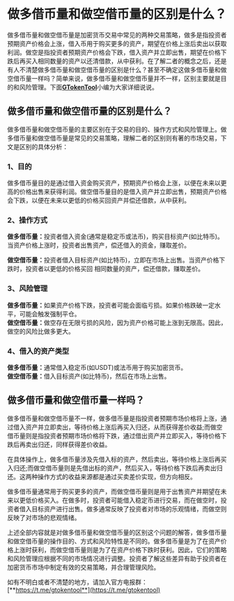 # 做多借币量和做空借币量的区别是什么？

做多借币量和做空借币量是加密货币交易中常见的两种交易策略，做多是指投资者预期资产价格会上涨，借入币用于购买更多的资产，期望在价格上涨后卖出以获取利润。做空是指投资者预期资产价格会下跌，借入资产并立即出售，期望在价格下跌后再买入相同数量的资产以还清借款，从中获利。在了解二者的概念之后，还是有人不清楚做多借币量和做空借币量的区别是什么？甚至不确定这做多借币量和做空借币量一样吗？简单来说，做多借币量和做空借币量并不一样，区别主要就是目的和风险管理。下面[**GTokenTool**](https://docs.gtokentool.com)小编为大家详细说说。

## 做多借币量和做空借币量的区别是什么？

做多借币量和做空借币量的主要区别在于交易的目的、操作方式和风险管理上。做多借币量和做空借币量是常见的交易策略，理解二者的区别则有著的市场交易，下文是区别的具体分析：

### 1、目的

做多借币量目的是通过借入资金购买资产，预期资产价格会上涨，以便在未来以更高的价格出售来获得利润。做空借币量目的是借入资产并立即出售，预期资产价格会下跌，以便在未来以更低的价格买回资产并偿还借款，从中获利。

### 2、操作方式

**做多借币量：**&#x6295;资者借入资金(通常是稳定币或法币)，购买目标资产(如比特币)。当资产价格上涨时，投资者出售资产，偿还借入的资金，赚取差价。

**做空借币量：**&#x6295;资者借入目标资产(如比特币)，立即在市场上出售。当资产价格下跌时，投资者以更低的价格买回相同数量的资产，偿还借款，赚取差价。

### 3、风险管理

**做多借币量：**&#x5982;果资产价格下跌，投资者可能会面临亏损。如果价格跌破一定水平，可能会触发强制平仓。\
**做空借币量：**&#x505A;空存在无限亏损的风险，因为资产价格可能上涨到无限高。因此，做空的风险比做多更大。

### 4、借入的资产类型&#xD;

**做多借币量：**&#x901A;常借入稳定币(如USDT)或法币用于购买加密货币。\
**做空借币量：**&#x501F;入目标资产(如比特币)，然后在市场上出售。

## 做多借币量和做空借币量一样吗？

做多借币量和做空借币量不一样，做多借币量是指投资者预期市场价格将上涨，通过借入资产并立即卖出，等待价格上涨后再买入归还，从而获得差价收益;而做空借币量则是指投资者预期市场价格将下跌，通过借出资产并立即买入，等待价格下跌后再卖出归还，同样获得差价收益。

在具体操作上，做多借币量涉及先借入标的资产，然后卖出，等待价格上涨后再买入归还;而做空借币量则是先借出标的资产，然后买入，等待价格下跌后再卖出归还。这两种操作方式的收益来源都是通过买卖差价实现，但方向相反。

做多借币量通常用于购买更多的资产，而做空借币量则是用于出售资产并期望在未来以更低价格买入。在做多时，投资者可能借入稳定币进行交易，而在做空时，投资者借入目标资产进行出售。做多通常反映了投资者对市场的乐观情绪，而做空则反映了对市场的悲观情绪。

上述全部内容就是对做多借币量和做空借币量的区别这个问题的解答，做多借币量和做空借币量的操作目的、方式和风险特性是不同的。做多借币量是为了在资产价格上涨时获利，而做空借币量则是为了在资产价格下跌时获利。因此，它们的策略和风险管理应根据不同的市场情况进行调整。投资者了解这些差异有助于投资者在加密货币市场中制定有效的交易策略，并合理管理风险。

如有不明白或者不清楚的地方，请加入官方电报群：[**https://t.me/gtokentool**](https://t.me/gtokentool)
